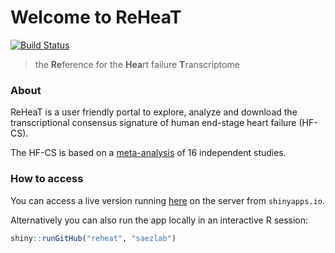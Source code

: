 
<!-- README.md is generated from README.Rmd. Please edit that file -->

# Welcome to ReHeaT

<!-- badges: start -->

[![Build
Status](https://travis-ci.com/saezlab/reheat.svg?branch=master)](https://travis-ci.com/saezlab/reheat)
<!-- badges: end -->

> the **Re**ference for the **Hea**rt failure **T**ranscriptome

### About

ReHeaT is a user friendly portal to explore, analyze and download the
transcriptional consensus signature of human end-stage heart failure
(HF-CS).

The HF-CS is based on a
[meta-analysis](https://github.com/saezlab/HF_meta-analysis) of 16
independent studies.

### How to access

You can access a live version running
[here](https://saezlab.shinyapps.io/reheat/) on the server from
`shinyapps.io`.

Alternatively you can also run the app locally in an interactive R
session:

``` r
shiny::runGitHub("reheat", "saezlab")
```
